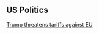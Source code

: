 ## US Politics
[Trump threatens tariffs against EU](https://www.theguardian.com/us-news/2025/mar/13/donald-trump-threatens-tariff-on-eu-wine-and-champagne)

